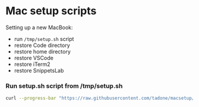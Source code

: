 # Mac setup scripts

Setting up a new MacBook:

- run `/tmp/setup.sh` script
- restore Code directory
- restore home directory
- restore VSCode
- restore iTerm2
- restore SnippetsLab

### Run setup.sh script from /tmp/setup.sh
```sh
curl --progress-bar "https://raw.githubusercontent.com/tadone/macsetup/master/setup.sh" -o "/tmp/setup.sh"
```